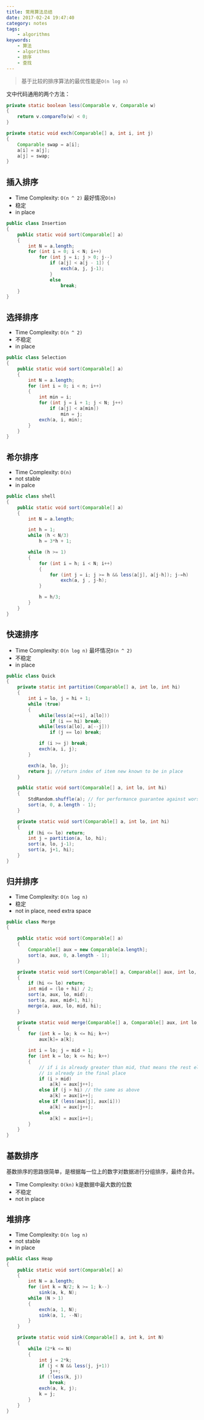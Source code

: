 ```yaml
---
title: 常用算法总结
date: 2017-02-24 19:47:40
category: notes
tags:
    - algorithms
keywords:
    - 算法
    - algorithms
    - 排序
    - 查找
---
```


>基于比较的排序算法的最优性能是`O(n log n)`

文中代码通用的两个方法：
```java
private static boolean less(Comparable v, Comparable w)
{
    return v.compareTo(w) < 0;
}

private static void exch(Comparable[] a, int i, int j)
{
    Comparable swap = a[i];
    a[i] = a[j];
    a[j] = swap;
}
```


## 插入排序

* Time Complexity: `O(n ^ 2)` 最好情况`O(n)`
* 稳定
* in place

```java
public class Insertion
{
    public static void sort(Comparable[] a)
    {
        int N = a.length;
        for (int i = 0; i < N; i++)
            for (int j = i; j > 0; j--)
                if (a[j] < a[j - 1]) {
                    exch(a, j, j-1);
                }
                else
                    break;
    }
}
```

## 选择排序

* Time Complexity: `O(n ^ 2)`
* 不稳定
* in place

```java
public class Selection
{
    public static void sort(Comparable[] a)
    {
        int N = a.length;
        for (int i = 0; i < n; i++)
        {
            int min = i;
            for (int j = i + 1; j < N; j++)
                if (a[j] < a[min])
                    min = j;
            exch(a, i, min);
        }
    }
}
```

## 希尔排序

* Time Complexity: `O(n)`
* not stable
* in palce

```java
public class shell
{
    public static void sort(Comparable[] a)
    {
        int N = a.length;

        int h = 1;
        while (h < N/3)
            h = 3*h + 1;

        while (h >= 1)
        {
            for (int i = h; i < N; i++)
            {
                for (int j = i; j >= h && less(a[j], a[j-h]); j-=h)
                    exch(a, j , j-h);
            }

            h = h/3;
        }
    }
}
```

## 快速排序

* Time Complexity: `O(n log n)` 最坏情况`O(n ^ 2)`
* 不稳定
* in place

```java
public class Quick
{
    private static int partition(Comparable[] a, int lo, int hi)
    {
        int i = lo, j = hi + 1;
        while (true)
        {
            while(less(a[++i], a[lo]))
                if (i == hi) break;
            while(less(a[lo], a[--j]))
                if (j == lo) break;

            if (i >= j) break;
            exch(a, i, j);
        }

        exch(a, lo, j);
        return j; //return index of item new known to be in place
    }

    public static void sort(Comparable[] a, int lo, int hi)
    {
        StdRandom.shuffle(a); // for performance guarantee against worst case
        sort(a, 0, a.length - 1);
    }

    private static void sort(Comparable[] a, int lo, int hi)
    {
        if (hi <= lo) return;
        int j = partition(a, lo, hi);
        sort(a, lo, j-1);
        sort(a, j+1, hi);
    }
}
```

## 归并排序

* Time Complexity: `O(n log n)`
* 稳定
* not in place, need extra space

```java
public class Merge
{

    public static void sort(Comparable[] a)
    {
        Comparable[] aux = new Comparable[a.length];
        sort(a, aux, 0, a.length - 1);
    }

    private static void sort(Comparable[] a, Comparable[] aux, int lo, int hi)
    {
        if (hi <= lo) return;
        int mid = (lo + hi) / 2;
        sort(a, aux, lo, mid);
        sort(a, aux, mid+1, hi);
        merge(a, aux, lo, mid, hi);
    }

    private static void merge(Comparable[] a, Comparable[] aux, int lo, int mid, int hi)
    {
        for (int k = lo; k <= hi; k++)
            aux[k]= a[k];

        int i = lo; j = mid + 1;
        for (int k = lo; k <= hi; k++)
        {
            // if i is already greater than mid, that means the rest elements
            // is already in the final place
            if (i > mid)
                a[k] = aux[j++];
            else if (j > hi) // the same as above
                a[k] = aux[i++];
            else if (less(aux[j], aux[i]))
                a[k] = aux[j++];
            else
                a[k] = aux[i++];
        }
    }
}
```

## 基数排序

基数排序的思路很简单，是根据每一位上的数字对数据进行分组排序，最终合并。

* Time Complexity: `O(kn)` k是数据中最大数的位数
* 不稳定
* not in place

## 堆排序

* Time Complexity: `O(n log n)`
* not stable
* in place

```java
public class Heap
{
    public static void sort(Comparable[] a)
    {
        int N = a.length;
        for (int k = N/2; k >= 1; k--)
            sink(a, k, N);
        while (N > 1)
        {
            exch(a, 1, N);
            sink(a, 1, --N);
        }
    }

    private static void sink(Comparable[] a, int k, int N)
    {
        while (2*k <= N)
        {
            int j = 2*k;
            if (j < N && less(j, j+1))
                j++;
            if (!less(k, j))
                break;
            exch(a, k, j);
            k = j;
        }
    }
}
```


<!--stackedit_data:
eyJoaXN0b3J5IjpbNjAxNjgxNDIwLDQ2OTE2MDI5MF19
-->